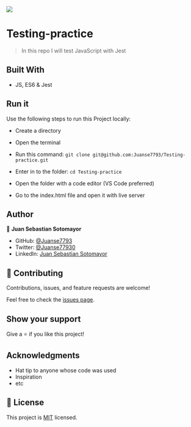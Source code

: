 ![](https://img.shields.io/badge/Microverse-blueviolet)

# Testing-practice

> In this repo I will test JavaScript with Jest


## Built With

- JS, ES6 & Jest


## Run it

Use the following steps to run this Project locally:

- Create a directory

- Open the terminal

- Run this command:
`git clone git@github.com:Juanse7793/Testing-practice.git` 

- Enter in to the folder:
`cd Testing-practice`

- Open the folder with a code editor (VS Code preferred)

- Go to the index.html file and open it with live server



## Author

👤 **Juan Sebastian Sotomayor**

- GitHub: [@Juanse7793](https://github.com/Juanse7793)
- Twitter: [@Juanse77930](https://twitter.com/Juanse77930)
- LinkedIn: [Juan Sebastian Sotomayor](https://linkedin.com/in/juan-sebastian-sotomayor-2bb395198)


## 🤝 Contributing

Contributions, issues, and feature requests are welcome!

Feel free to check the [issues page](../../issues/).

## Show your support

Give a ⭐️ if you like this project!

## Acknowledgments

- Hat tip to anyone whose code was used
- Inspiration
- etc


## 📝 License

This project is [MIT](./MIT.md) licensed.

